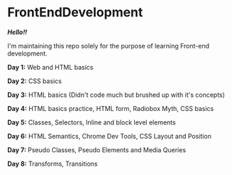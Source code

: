 # FrontEndDevelopment

***Hello!!***

I'm maintaining this repo solely for the purpose of learning Front-end development.

**Day 1:** Web and HTML basics

**Day 2:** CSS basics

**Day 3:** HTML basics (Didn't code much but brushed up with it's concepts)

**Day 4:** HTML basics practice, HTML form, Radiobox Myth, CSS basics

**Day 5:** Classes, Selectors, Inline and block level elements

**Day 6:** HTML Semantics, Chrome Dev Tools, CSS Layout and Position

**Day 7:** Pseudo Classes, Pseudo Elements and Media Queries

**Day 8:** Transforms, Transitions
